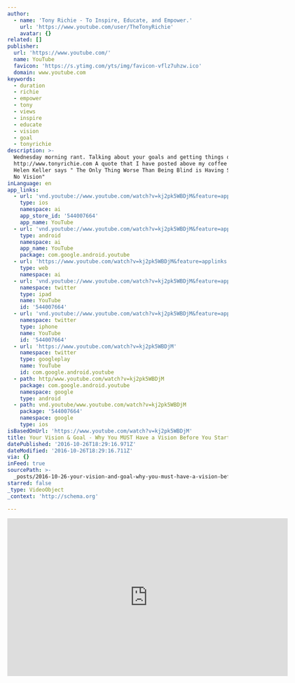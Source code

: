 ```yaml
---
author:
  - name: 'Tony Richie - To Inspire, Educate, and Empower.'
    url: 'https://www.youtube.com/user/TheTonyRichie'
    avatar: {}
related: []
publisher:
  url: 'https://www.youtube.com/'
  name: YouTube
  favicon: 'https://s.ytimg.com/yts/img/favicon-vflz7uhzw.ico'
  domain: www.youtube.com
keywords:
  - duration
  - richie
  - empower
  - tony
  - views
  - inspire
  - educate
  - vision
  - goal
  - tonyrichie
description: >-
  Wednesday morning rant. Talking about your goals and getting things done.
  http://www.tonyrichie.com A quote that I have posted above my coffee table by
  Helen Keller says " The Only Thing Worse Than Being Blind is Having Sight But
  No Vision"
inLanguage: en
app_links:
  - url: 'vnd.youtube://www.youtube.com/watch?v=kj2pk5WBDjM&feature=applinks'
    type: ios
    namespace: ai
    app_store_id: '544007664'
    app_name: YouTube
  - url: 'vnd.youtube://www.youtube.com/watch?v=kj2pk5WBDjM&feature=applinks'
    type: android
    namespace: ai
    app_name: YouTube
    package: com.google.android.youtube
  - url: 'https://www.youtube.com/watch?v=kj2pk5WBDjM&feature=applinks'
    type: web
    namespace: ai
  - url: 'vnd.youtube://www.youtube.com/watch?v=kj2pk5WBDjM&feature=applinks'
    namespace: twitter
    type: ipad
    name: YouTube
    id: '544007664'
  - url: 'vnd.youtube://www.youtube.com/watch?v=kj2pk5WBDjM&feature=applinks'
    namespace: twitter
    type: iphone
    name: YouTube
    id: '544007664'
  - url: 'https://www.youtube.com/watch?v=kj2pk5WBDjM'
    namespace: twitter
    type: googleplay
    name: YouTube
    id: com.google.android.youtube
  - path: http/www.youtube.com/watch?v=kj2pk5WBDjM
    package: com.google.android.youtube
    namespace: google
    type: android
  - path: vnd.youtube/www.youtube.com/watch?v=kj2pk5WBDjM
    package: '544007664'
    namespace: google
    type: ios
isBasedOnUrl: 'https://www.youtube.com/watch?v=kj2pk5WBDjM'
title: Your Vision & Goal - Why You MUST Have a Vision Before You Start!
datePublished: '2016-10-26T18:29:16.971Z'
dateModified: '2016-10-26T18:29:16.711Z'
via: {}
inFeed: true
sourcePath: >-
  _posts/2016-10-26-your-vision-and-goal-why-you-must-have-a-vision-before-you-s.md
starred: false
_type: VideoObject
_context: 'http://schema.org'

---
```

<iframe src="https://cdn.embedly.com/widgets/media.html?src=https%3A%2F%2Fwww.youtube.com%2Fembed%2Fkj2pk5WBDjM%3Ffeature%3Doembed&amp;url=http%3A%2F%2Fwww.youtube.com%2Fwatch%3Fv%3Dkj2pk5WBDjM&amp;image=https%3A%2F%2Fi.ytimg.com%2Fvi%2Fkj2pk5WBDjM%2Fmaxresdefault_live.jpg&amp;key=b7d04c9b404c499eba89ee7072e1c4f7&amp;type=text%2Fhtml&amp;schema=youtube" width="640" height="360" scrolling="no" frameborder="0" allowfullscreen="" style=""></iframe>